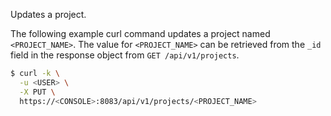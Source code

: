 Updates a project.

The following example curl command updates a project named `<PROJECT_NAME>`.
The value for `<PROJECT_NAME>` can be retrieved from the `_id` field in the response object from `GET /api/v1/projects`.

```bash
$ curl -k \
  -u <USER> \
  -X PUT \
  https://<CONSOLE>:8083/api/v1/projects/<PROJECT_NAME>
```
